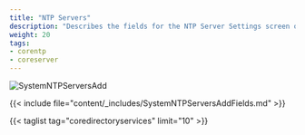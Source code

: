 ```yaml
---
title: "NTP Servers"
description: "Describes the fields for the NTP Server Settings screen on TrueNAS CORE."
weight: 20
tags:
- corentp
- coreserver
---
```


![SystemNTPServersAdd](/images/CORE/System/SystemNTPServersAdd.png "Adding a new NTP Server")

{{< include file="content/_includes/SystemNTPServersAddFields.md" >}}

{{< taglist tag="coredirectoryservices" limit="10" >}}
